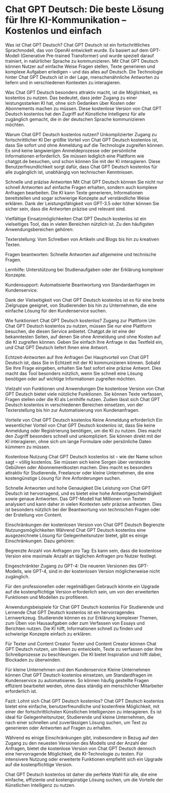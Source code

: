 # Chat GPT Deutsch: Die beste Lösung für Ihre KI-Kommunikation – Kostenlos und einfach
Was ist Chat GPT Deutsch?
Chat GPT Deutsch ist ein fortschrittliches Sprachmodell, das von OpenAI entwickelt wurde. Es basiert auf dem GPT-Modell (Generative Pre-trained Transformer) und wurde speziell darauf trainiert, in natürlicher Sprache zu kommunizieren. Mit Chat GPT Deutsch können Nutzer auf einfache Weise Fragen stellen, Texte generieren und komplexe Aufgaben erledigen – und das alles auf Deutsch. Die Technologie hinter Chat GPT Deutsch ist in der Lage, menschenähnliche Antworten zu liefern und in verschiedenen Kontexten zu interagieren.

Was Chat GPT Deutsch besonders attraktiv macht, ist die Möglichkeit, es kostenlos zu nutzen. Das bedeutet, dass jeder Zugang zu einer leistungsstarken KI hat, ohne sich Gedanken über Kosten oder Abonnements machen zu müssen. Diese kostenlose Version von Chat GPT Deutsch kostenlos hat den Zugriff auf Künstliche Intelligenz für alle zugänglich gemacht, die in der deutschen Sprache kommunizieren möchten.

Warum Chat GPT Deutsch kostenlos nutzen?
Unkomplizierter Zugang zu fortschrittlicher KI
Der größte Vorteil von Chat GPT Deutsch kostenlos ist, dass Sie sofort und ohne Anmeldung auf die Technologie zugreifen können. Es sind keine langwierigen Anmeldeprozesse oder persönliche Informationen erforderlich. Sie müssen lediglich eine Plattform wie chatgpt.de besuchen, und schon können Sie mit der KI interagieren. Diese Benutzerfreundlichkeit sorgt dafür, dass Chat GPT Deutsch kostenlos für alle zugänglich ist, unabhängig von technischen Kenntnissen.

Schnelle und präzise Antworten
Mit Chat GPT Deutsch können Sie nicht nur schnell Antworten auf einfache Fragen erhalten, sondern auch komplexe Anfragen bearbeiten. Die KI kann Texte generieren, Informationen bereitstellen und sogar schwierige Konzepte auf verständliche Weise erklären. Dank der Leistungsfähigkeit von GPT-3.5 oder höher können Sie sicher sein, dass die Antworten präzise und relevant sind.

Vielfältige Einsatzmöglichkeiten
Chat GPT Deutsch kostenlos ist ein vielseitiges Tool, das in vielen Bereichen nützlich ist. Zu den häufigsten Anwendungsbereichen gehören:

Texterstellung: Vom Schreiben von Artikeln und Blogs bis hin zu kreativen Texten.

Fragen beantworten: Schnelle Antworten auf allgemeine und technische Fragen.

Lernhilfe: Unterstützung bei Studienaufgaben oder der Erklärung komplexer Konzepte.

Kundensupport: Automatisierte Beantwortung von Standardanfragen im Kundenservice.

Dank der Vielseitigkeit von Chat GPT Deutsch kostenlos ist es für eine breite Zielgruppe geeignet, von Studierenden bis hin zu Unternehmen, die eine einfache Lösung für den Kundenservice suchen.

Wie funktioniert Chat GPT Deutsch kostenlos?
Zugang zur Plattform
Um Chat GPT Deutsch kostenlos zu nutzen, müssen Sie nur eine Plattform besuchen, die diesen Service anbietet. Chatgpt.de ist eine der bekanntesten Seiten, auf denen Sie ohne Anmeldung und ohne Kosten auf die KI zugreifen können. Geben Sie einfach Ihre Anfrage in das Textfeld ein, und Chat GPT Deutsch liefert Ihnen eine Antwort.

Echtzeit-Antworten auf Ihre Anfragen
Der Hauptvorteil von Chat GPT Deutsch ist, dass Sie in Echtzeit mit der KI kommunizieren können. Sobald Sie Ihre Frage eingeben, erhalten Sie fast sofort eine präzise Antwort. Dies macht das Tool besonders nützlich, wenn Sie schnell eine Lösung benötigen oder auf wichtige Informationen zugreifen möchten.

Vielzahl von Funktionen und Anwendungen
Die kostenlose Version von Chat GPT Deutsch bietet viele nützliche Funktionen. Sie können Texte verfassen, Fragen stellen oder die KI als Lernhilfe nutzen. Zudem lässt sich Chat GPT Deutsch kostenlos in verschiedenen Bereichen einsetzen, von der Texterstellung bis hin zur Automatisierung von Kundenanfragen.

Vorteile von Chat GPT Deutsch kostenlos
Keine Anmeldung erforderlich
Ein wesentlicher Vorteil von Chat GPT Deutsch kostenlos ist, dass Sie keine Anmeldung oder Registrierung benötigen, um die KI zu nutzen. Dies macht den Zugriff besonders schnell und unkompliziert. Sie können direkt mit der KI interagieren, ohne sich um lange Formulare oder persönliche Daten kümmern zu müssen.

Kostenlose Nutzung
Chat GPT Deutsch kostenlos ist – wie der Name schon sagt – völlig kostenlos. Sie müssen sich keine Sorgen über versteckte Gebühren oder Abonnementkosten machen. Dies macht es besonders attraktiv für Studierende, Freelancer oder kleine Unternehmen, die eine kostengünstige Lösung für ihre Anforderungen suchen.

Schnelle Antworten und hohe Genauigkeit
Die Leistung von Chat GPT Deutsch ist hervorragend, und es bietet eine hohe Antwortgeschwindigkeit sowie genaue Antworten. Das GPT-Modell hat Millionen von Texten analysiert und kann daher in vielen Kontexten sehr präzise antworten. Dies ist besonders nützlich bei der Beantwortung von technischen Fragen oder der Erstellung von Content.

Einschränkungen der kostenlosen Version von Chat GPT Deutsch
Begrenzte Nutzungsmöglichkeiten
Während Chat GPT Deutsch kostenlos eine ausgezeichnete Lösung für Gelegenheitsnutzer bietet, gibt es einige Einschränkungen. Dazu gehören:

Begrenzte Anzahl von Anfragen pro Tag: Es kann sein, dass die kostenlose Version eine maximale Anzahl an täglichen Anfragen pro Nutzer festlegt.

Eingeschränkter Zugang zu GPT-4: Die neueren Versionen des GPT-Modells, wie GPT-4, sind in der kostenlosen Version möglicherweise nicht zugänglich.

Für den professionellen oder regelmäßigen Gebrauch könnte ein Upgrade auf die kostenpflichtige Version erforderlich sein, um von den erweiterten Funktionen und Modellen zu profitieren.

Anwendungsbeispiele für Chat GPT Deutsch kostenlos
Für Studierende und Lernende
Chat GPT Deutsch kostenlos ist ein hervorragendes Lernwerkzeug. Studierende können es zur Erklärung komplexer Themen, zum Üben von Hausaufgaben oder zum Verfassen von Essays und Berichten nutzen. Die KI hilft, Informationen schnell zu finden und schwierige Konzepte einfach zu erklären.

Für Texter und Content Creator
Texter und Content Creator können Chat GPT Deutsch nutzen, um Ideen zu entwickeln, Texte zu verfassen oder ihre Schreibprozesse zu beschleunigen. Die KI bietet Inspiration und hilft dabei, Blockaden zu überwinden.

Für kleine Unternehmen und den Kundenservice
Kleine Unternehmen können Chat GPT Deutsch kostenlos einsetzen, um Standardfragen im Kundenservice zu automatisieren. So können häufig gestellte Fragen effizient bearbeitet werden, ohne dass ständig ein menschlicher Mitarbeiter erforderlich ist.

Fazit: Lohnt sich Chat GPT Deutsch kostenlos?
Chat GPT Deutsch kostenlos bietet eine einfache, benutzerfreundliche und kostenfreie Möglichkeit, mit einer der fortschrittlichsten Künstlichen Intelligenzen zu interagieren. Es ist ideal für Gelegenheitsnutzer, Studierende und kleine Unternehmen, die nach einer schnellen und zuverlässigen Lösung suchen, um Text zu generieren oder Antworten auf Fragen zu erhalten.

Während es einige Einschränkungen gibt, insbesondere in Bezug auf den Zugang zu den neuesten Versionen des Modells und der Anzahl der Anfragen, bietet die kostenlose Version von Chat GPT Deutsch dennoch eine hervorragende Möglichkeit, die KI-Technologie zu testen. Für intensivere Nutzung oder erweiterte Funktionen empfiehlt sich ein Upgrade auf die kostenpflichtige Version.

Chat GPT Deutsch kostenlos ist daher die perfekte Wahl für alle, die eine einfache, effiziente und kostengünstige Lösung suchen, um die Vorteile der Künstlichen Intelligenz zu nutzen.
